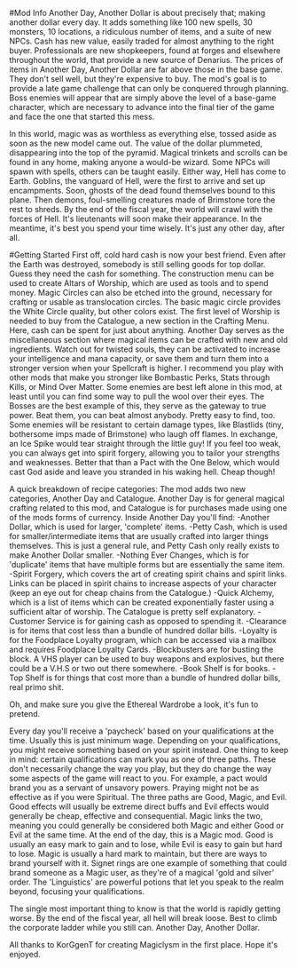 
#Mod Info
Another Day, Another Dollar is about precisely that; making another dollar every day. It adds something like 100 new spells, 30 monsters, 10 locations, a ridiculous number of items, and a suite of new NPCs.
Cash has new value, easily traded for almost anything to the right buyer. Professionals are new shopkeepers, found at forges and elsewhere throughout the world, that provide a new source of Denarius. 
The prices of items in Another Day, Another Dollar are far above those in the base game. They don't sell well, but they're expensive to buy. The mod's goal is to provide a late game challenge that can only be conquered
through planning. Boss enemies will appear that are simply above the level of a base-game character, which are necessary to advance into the final tier of the game and face the one that started this mess. 

In this world, magic was as worthless as everything else, tossed aside as soon as the new model came out. The value of the dollar plummeted, disappearing into the top of the pyramid.
Magical trinkets and scrolls can be found in any home, making anyone a would-be wizard. Some NPCs will spawn with spells, others can be taught easily. Either way, Hell has come to Earth. 
Goblins, the vanguard of Hell, were the first to arrive and set up encampments. Soon, ghosts of the dead found themselves bound to this plane. Then demons, foul-smelling creatures made of Brimstone tore the rest to shreds.
By the end of the fiscal year, the world will crawl with the forces of Hell. It's lieutenants will soon make their appearance. In the meantime, it's best you spend your time wisely. It's just any other day, after all.

#Getting Started
First off, cold hard cash is now your best friend. Even after the Earth was destroyed, somebody is still selling goods for top dollar. Guess they need the cash for something. The construction menu can be used to create
Altars of Worship, which are used as tools and to spend money. Magic Circles can also be etched into the ground, necessary for crafting or usable as translocation circles. The basic magic circle provides the White Circle 
quality, but other colors exist. The first level of Worship is needed to buy from the Catalogue, a new section in the Crafting Menu. Here, cash can be spent for just about anything. Another Day serves as 
the miscellaneous section where magical items can be crafted with new and old ingredients. Watch out for twisted souls, they can be activated to increase your intelligence and mana capacity, or save them and turn them 
into a stronger version when your Spellcraft is higher. I recommend you play with other mods that make you stronger like Bombastic Perks, Stats through Kills, or Mind Over Matter. Some enemies are best left alone in this 
mod, at least until you can find some way to pull the wool over their eyes. The Bosses are the best example of this, they serve as the gateway to true power. Beat them, you can beat almost anybody. Pretty easy to find, too.
Some enemies will be resistant to certain damage types, like Blastlids (tiny, bothersome imps made of Brimstone) who laugh off flames. In exchange, an Ice Spike would tear straight through the little guy! 
If you feel too weak, you can always get into spirit forgery, allowing you to tailor your strengths and weaknesses. Better that than a Pact with the One Below, which would cast God aside and leave you stranded in his waking 
hell. Cheap though!


A quick breakdown of recipe categories: The mod adds two new categories, Another Day and Catalogue. Another Day is for general magical crafting related to this mod, and Catalogue is for purchases made using one of
the mods forms of currency.
Inside Another Day you'll find:
-Another Dollar, which is used for larger, 'complete' items.
-Petty Cash, which is used for smaller/intermediate items that are usually crafted into larger things themselves. This is just a general rule, and Petty Cash only really exists to make Another Dollar smaller. 
-Nothing Ever Changes, which is for 'duplicate' items that have multiple forms but are essentially the same item. 
-Spirit Forgery, which covers the art of creating spirit chains and spirit links. Links can be placed in spirit chains to increase aspects of your character (keep an eye out for cheap chains from the Catalogue.) 
-Quick Alchemy, which is a list of items which can be created exponentially faster using a sufficient altar of worship.
The Catalogue is pretty self explanatory. 
-Customer Service is for gaining cash as opposed to spending it. 
-Clearance is for items that cost less than a bundle of hundred dollar bills. 
-Loyalty is for the Foodplace Loyalty program, which can be accessed via a mailbox and requires Foodplace Loyalty Cards. 
-Blockbusters are for busting the block. A VHS player can be used to buy weapons and explosives, but there could be a V.H.S or two out there somewhere.
-Book Shelf is for books.
-Top Shelf is for things that cost more than a bundle of hundred dollar bills, real primo shit.

Oh, and make sure you give the Ethereal Wardrobe a look, it's fun to pretend.

Every day you'll receive a 'paycheck' based on your qualifications at the time. Usually this is just minimum wage. Depending on your qualifications, you might receive something based on your spirit instead.
One thing to keep in mind: certain qualifications can mark you as one of three paths. These don't necessarily change the way you play, but they do change the way some aspects of the game will react to you. 
For example, a pact would brand you as a servant of unsavory powers. Praying might not be as effective as if you were Spiritual. The three paths are Good, Magic, and Evil. Good effects will usually be extreme 
direct buffs and Evil effects would generally be cheap, effective and consequential. Magic links the two, meaning you could generally be considered both Magic and either Good or Evil at the same time. At the end of the day,
this is a Magic mod. Good is usually an easy mark to gain and to lose, while Evil is easy to gain but hard to lose. Magic is usually a hard mark to maintain, but there are ways to brand yourself with it. Signet rings are one example
of something that could brand someone as a Magic user, as they're of a magical 'gold and silver' order. The 'Linguistics' are powerful potions that let you speak to the realm beyond, focusing your qualifications. 

The single most important thing to know is that the world is rapidly getting worse. By the end of the fiscal year, all hell will break loose. Best to climb the corporate ladder while you still can. Another Day, Another Dollar. 


All thanks to KorGgenT for creating Magiclysm in the first place. Hope it's enjoyed.
